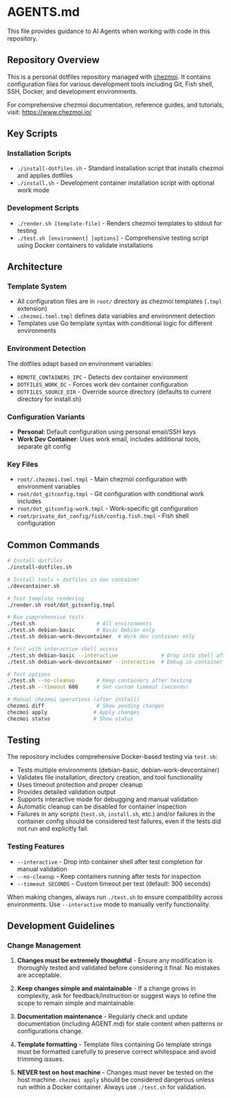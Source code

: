 # AGENTS.md

This file provides guidance to AI Agents when working with code in this repository.

## Repository Overview

This is a personal dotfiles repository managed with [chezmoi](https://www.chezmoi.io/). It contains configuration files for various development tools including Git, Fish shell, SSH, Docker, and development environments.

For comprehensive chezmoi documentation, reference guides, and tutorials, visit: <https://www.chezmoi.io/>

## Key Scripts

### Installation Scripts

- `./install-dotfiles.sh` - Standard installation script that installs chezmoi and applies dotfiles
- `./install.sh` - Development container installation script with optional work mode

### Development Scripts  

- `./render.sh [template-file]` - Renders chezmoi templates to stdout for testing
- `./test.sh [environment] [options]` - Comprehensive testing script using Docker containers to validate installations

## Architecture

### Template System

- All configuration files are in `root/` directory as chezmoi templates (`.tmpl` extension)
- `.chezmoi.toml.tmpl` defines data variables and environment detection
- Templates use Go template syntax with conditional logic for different environments

### Environment Detection

The dotfiles adapt based on environment variables:

- `REMOTE_CONTAINERS_IPC` - Detects dev container environment
- `DOTFILES_WORK_DC` - Forces work dev container configuration
- `DOTFILES_SOURCE_DIR` - Override source directory (defaults to current directory for install.sh)

### Configuration Variants

- **Personal**: Default configuration using personal email/SSH keys
- **Work Dev Container**: Uses work email, includes additional tools, separate git config

### Key Files

- `root/.chezmoi.toml.tmpl` - Main chezmoi configuration with environment variables
- `root/dot_gitconfig.tmpl` - Git configuration with conditional work includes
- `root/dot_gitconfig-work.tmpl` - Work-specific git configuration
- `root/private_dot_config/fish/config.fish.tmpl` - Fish shell configuration

## Common Commands

```bash
# Install dotfiles
./install-dotfiles.sh

# Install tools + dotfiles in dev container
./devcontainer.sh

# Test template rendering
./render.sh root/dot_gitconfig.tmpl

# Run comprehensive tests
./test.sh                    # All environments
./test.sh debian-basic       # Basic Debian only
./test.sh debian-work-devcontainer  # Work dev container only

# Test with interactive shell access
./test.sh debian-basic --interactive              # Drop into shell after test
./test.sh debian-work-devcontainer --interactive  # Debug in container

# Test options
./test.sh --no-cleanup       # Keep containers after testing
./test.sh --timeout 600      # Set custom timeout (seconds)

# Manual chezmoi operations (after install)
chezmoi diff                 # Show pending changes
chezmoi apply               # Apply changes
chezmoi status              # Show status
```

## Testing

The repository includes comprehensive Docker-based testing via `test.sh`:

- Tests multiple environments (debian-basic, debian-work-devcontainer)
- Validates file installation, directory creation, and tool functionality
- Uses timeout protection and proper cleanup
- Provides detailed validation output
- Supports interactive mode for debugging and manual validation
- Automatic cleanup can be disabled for container inspection
- Failures in any scripts (`test.sh`, `install.sh`, etc.) and/or failures in the container config should be considered test failures, even if the tests did not run and explicitly fail.

### Testing Features

- `--interactive` - Drop into container shell after test completion for manual validation
- `--no-cleanup` - Keep containers running after tests for inspection
- `--timeout SECONDS` - Custom timeout per test (default: 300 seconds)

When making changes, always run `./test.sh` to ensure compatibility across environments. Use `--interactive` mode to manually verify functionality.

## Development Guidelines

### Change Management

1. **Changes must be extremely thoughtful** - Ensure any modification is thoroughly tested and validated before considering it final. No mistakes are acceptable.

2. **Keep changes simple and maintainable** - If a change grows in complexity, ask for feedback/instruction or suggest ways to refine the scope to remain simple and maintainable.

3. **Documentation maintenance** - Regularly check and update documentation (including AGENT.md) for stale content when patterns or configurations change.

4. **Template formatting** - Template files containing Go template strings must be formatted carefully to preserve correct whitespace and avoid trimming issues.

5. **NEVER test on host machine** - Changes must never be tested on the host machine. `chezmoi apply` should be considered dangerous unless run within a Docker container. Always use `./test.sh` for validation.
